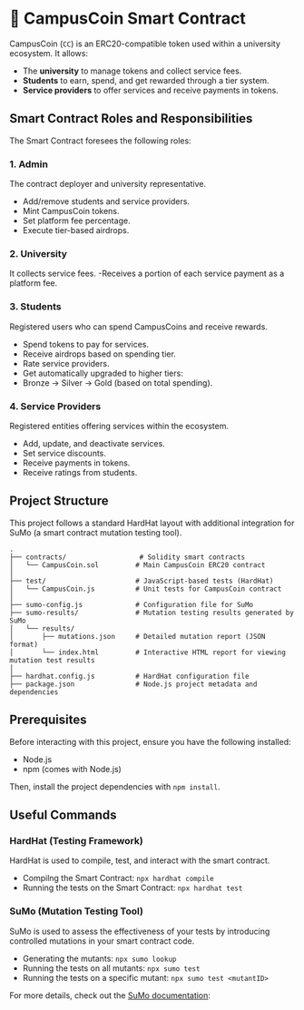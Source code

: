 # 📜 CampusCoin Smart Contract

CampusCoin (`CC`) is an ERC20-compatible token used within a university ecosystem. It allows:

- The **university** to manage tokens and collect service fees.
- **Students** to earn, spend, and get rewarded through a tier system.
- **Service providers** to offer services and receive payments in tokens.

## Smart Contract Roles and Responsibilities

The Smart Contract foresees the following roles:

### 1. **Admin** 
The contract deployer and university representative.
- Add/remove students and service providers.
- Mint CampusCoin tokens.
- Set platform fee percentage.
- Execute tier-based airdrops.

### 2. **University** 
It collects service fees.
-Receives a portion of each service payment as a platform fee.

### 3. **Students** 
Registered users who can spend CampusCoins and receive rewards.
- Spend tokens to pay for services.
- Receive airdrops based on spending tier.
- Rate service providers.
- Get automatically upgraded to higher tiers:
- Bronze → Silver → Gold (based on total spending).

### 4. **Service Providers** 
Registered entities offering services within the ecosystem.
- Add, update, and deactivate services.
- Set service discounts.
- Receive payments in tokens.
- Receive ratings from students.

## Project Structure
This project follows a standard HardHat layout with additional integration for SuMo (a smart contract mutation testing tool).
```
.
├── contracts/                  # Solidity smart contracts
│   └── CampusCoin.sol         # Main CampusCoin ERC20 contract
│
├── test/                      # JavaScript-based tests (HardHat)
│   └── CampusCoin.js          # Unit tests for CampusCoin contract
│
├── sumo-config.js             # Configuration file for SuMo
├── sumo-results/              # Mutation testing results generated by SuMo
│   └── results/
│       ├── mutations.json     # Detailed mutation report (JSON format)
│       └── index.html         # Interactive HTML report for viewing mutation test results
│
├── hardhat.config.js          # HardHat configuration file
├── package.json               # Node.js project metadata and dependencies
```

## Prerequisites
Before interacting with this project, ensure you have the following installed:

* Node.js
* npm (comes with Node.js)

Then, install the project dependencies with `npm install`.

## Useful Commands

### HardHat (Testing Framework)
HardHat is used to compile, test, and interact with the smart contract.

* Compilng the Smart Contract: `npx hardhat compile`
* Running the tests on the Smart Contract: `npx hardhat test`


### SuMo (Mutation Testing Tool)
SuMo is used to assess the effectiveness of your tests by introducing controlled mutations in your smart contract code.
* Generating the mutants: `npx sumo lookup`
* Running the tests on all mutants: `npx sumo test`
* Running the tests on a specific mutant: `npx sumo test <mutantID>`

For more details, check out the [SuMo documentation](https://github.com/MorenaBarboni/SuMo-SOlidity-MUtator): 
